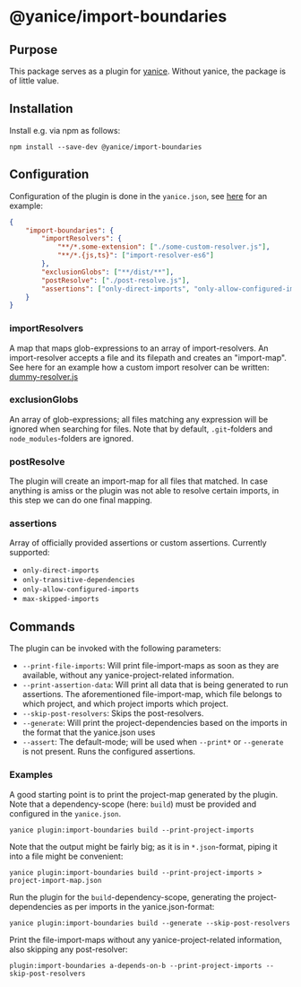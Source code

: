 # @yanice/import-boundaries

## Purpose

This package serves as a plugin for [yanice](https://www.npmjs.com/package/yanice).
Without yanice, the package is of little value.

## Installation

Install e.g. via npm as follows:

```
npm install --save-dev @yanice/import-boundaries
```

## Configuration

Configuration of the plugin is done in the `yanice.json`, see [here](https://github.com/abuob/yanice/blob/master/integration-tests/test-project/yanice.json) for an example:

```json
{
    "import-boundaries": {
        "importResolvers": {
            "**/*.some-extension": ["./some-custom-resolver.js"],
            "**/*.{js,ts}": ["import-resolver-es6"]
        },
        "exclusionGlobs": ["**/dist/**"],
        "postResolve": ["./post-resolve.js"],
        "assertions": ["only-direct-imports", "only-allow-configured-imports", "./some-custom-assertion.js"]
    }
}
```

### importResolvers

A map that maps glob-expressions to an array of import-resolvers.
An import-resolver accepts a file and its filepath and creates an "import-map".
See here for an example how a custom import resolver can be written: [dummy-resolver.js](https://github.com/abuob/yanice/blob/master/integration-tests/test-project/dummy-resolver.js)

### exclusionGlobs

An array of glob-expressions; all files matching any expression will be ignored when searching for files.
Note that by default, `.git`-folders and `node_modules`-folders are ignored.

### postResolve

The plugin will create an import-map for all files that matched.
In case anything is amiss or the plugin was not able to resolve certain imports, in this step we can do one final mapping.

### assertions

Array of officially provided assertions or custom assertions.
Currently supported:

-   `only-direct-imports`
-   `only-transitive-dependencies`
-   `only-allow-configured-imports`
-   `max-skipped-imports`

## Commands

The plugin can be invoked with the following parameters:

-   `--print-file-imports`: Will print file-import-maps as soon as they are available, without any yanice-project-related information.
-   `--print-assertion-data`: Will print all data that is being generated to run assertions.
    The aforementioned file-import-map, which file belongs to which project, and which project imports which project.
-   `--skip-post-resolvers`: Skips the post-resolvers.
-   `--generate`: Will print the project-dependencies based on the imports in the format that the yanice.json uses
-   `--assert`: The default-mode; will be used when `--print*` or `--generate` is not present. Runs the configured assertions.

### Examples

A good starting point is to print the project-map generated by the plugin.
Note that a dependency-scope (here: `build`) must be provided and configured in the `yanice.json`.

```
yanice plugin:import-boundaries build --print-project-imports
```

Note that the output might be fairly big; as it is in `*.json`-format, piping it into a file might be convenient:

```
yanice plugin:import-boundaries build --print-project-imports > project-import-map.json
```

Run the plugin for the `build`-dependency-scope, generating
the project-dependencies as per imports in the yanice.json-format:

```
yanice plugin:import-boundaries build --generate --skip-post-resolvers
```

Print the file-import-maps without any yanice-project-related information, also skipping any post-resolver:

```
plugin:import-boundaries a-depends-on-b --print-project-imports --skip-post-resolvers
```
